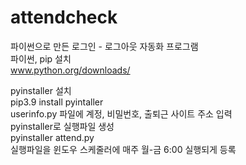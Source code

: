 # attendcheck
파이썬으로 만든 로그인 - 로그아웃 자동화 프로그램   
파이썬, pip 설치   
www.python.org/downloads/

pyinstaller 설치   
pip3.9 install pyintaller   
userinfo.py 파일에 계정, 비밀번호, 출퇴근 사이트 주소 입력   
pyinstaller로 실행파일 생성   
pyinstaller attend.py   
실행파일을 윈도우 스케줄러에 매주 월-금 6:00 실행되게 등록   

